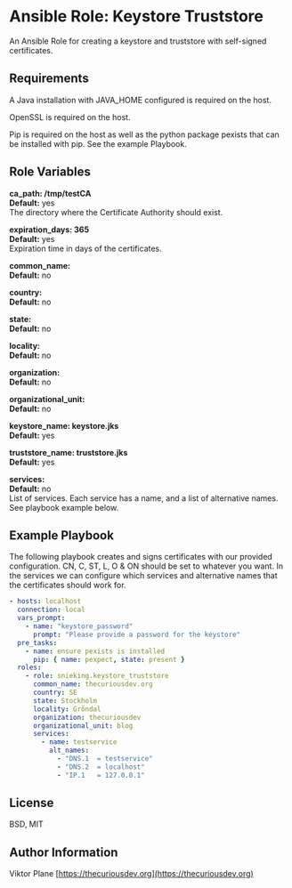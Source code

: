 Ansible Role: Keystore Truststore
=========

An Ansible Role for creating a keystore and truststore with self-signed certificates.

Requirements
------------

A Java installation with JAVA_HOME configured is required on the host.

OpenSSL is required on the host.

Pip is required on the host as well as the python package pexists that can be installed with pip. See the example Playbook.

Role Variables
--------------

**ca_path: /tmp/testCA** \
**Default:** yes \
The directory where the Certificate Authority should exist.

**expiration_days: 365** \
**Default:** yes \
Expiration time in days of the certificates.

**common_name:** \
**Default:** no

**country:** \
**Default:** no

**state:** \
**Default:** no

**locality:** \
**Default:** no

**organization:** \
**Default:** no

**organizational_unit:** \
**Default:** no

**keystore_name: keystore.jks** \
**Default:** yes

**truststore_name: truststore.jks** \
**Default:** yes

**services:** \
**Default:** no \
List of services. Each service has a name, and a list of alternative names. See playbook example below.

Example Playbook
----------------

The following playbook creates and signs certificates with our provided configuration. CN, C, ST, L, O & ON should be set to whatever you want. In the services we can configure which services and alternative names that the certificates should work for.
```yaml
- hosts: localhost
  connection: local
  vars_prompt:
    - name: "keystore_password"
      prompt: "Please provide a password for the keystore"
  pre_tasks:
    - name: ensure pexists is installed
      pip: { name: pexpect, state: present }
  roles:
    - role: snieking.keystore_truststore
      common_name: thecuriousdev.org
      country: SE
      state: Stockholm
      locality: Gröndal
      organization: thecuriousdev
      organizational_unit: blog
      services:
        - name: testservice
          alt_names:
            - "DNS.1  = testservice"
            - "DNS.2  = localhost"
            - "IP.1   = 127.0.0.1"
```

License
-------

BSD, MIT

Author Information
------------------

Viktor Plane [https://thecuriousdev.org](https://thecuriousdev.org)
